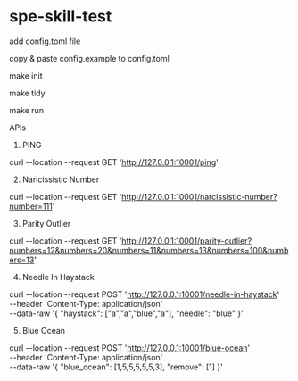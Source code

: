 # spe-skill-test
add config.toml file

copy & paste config.example to config.toml

make init

make tidy

make run


APIs

1. PING

curl --location --request GET 'http://127.0.0.1:10001/ping'

2. Naricissistic Number

curl --location --request GET 'http://127.0.0.1:10001/narcissistic-number?number=111'

3. Parity Outlier

curl --location --request GET 'http://127.0.0.1:10001/parity-outlier?numbers=12&numbers=20&numbers=11&numbers=13&numbers=100&numbers=13'

4. Needle In Haystack

curl --location --request POST 'http://127.0.0.1:10001/needle-in-haystack' \
--header 'Content-Type: application/json' \
--data-raw '{
    "haystack": ["a","a","blue","a"],
    "needle": "blue"
}'

5. Blue Ocean

curl --location --request POST 'http://127.0.0.1:10001/blue-ocean' \
--header 'Content-Type: application/json' \
--data-raw '{
    "blue_ocean": [1,5,5,5,5,5,3],
    "remove": [1]
}'

